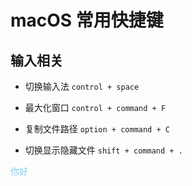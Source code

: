 # macOS 常用快捷键

## 输入相关

- 切换输入法
`control + space`

* 最大化窗口
`control + command + F`

* 复制文件路径
`option + command + C`

* 切换显示隐藏文件
`shift + command + .`

<font color="skyblue">你好</font>